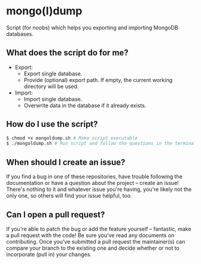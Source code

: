 # mongo(l)dump #
Script (for noobs) which helps you exporting and importing MongoDB databases.

## What does the script do for me? ##

* Export:
    * Export single database.
    * Provide (optional) export path. If empty, the current working directory will be used.
* Import:
    * Import single database.
    * Overwrite data in the database if it already exists.

## How do I use the script? ##
```sh
$ chmod +x mongoldump.sh # Make script executable
$ ./mongoldump.sh # Run script and follow the questions in the terminal
```

## When should I create an issue? ##

If you find a bug in one of these repositories, have trouble following the documentation or have a question about the project – create an issue! There's nothing to it and whatever issue you're having, you're likely not the only one, so others will find your issue helpful, too.

## Can I open a pull request? ##

If you're able to patch the bug or add the feature yourself – fantastic, make a pull request with the code! Be sure you've read any documents on contributing. Once you've submitted a pull request the maintainer(s) can compare your branch to the existing one and decide whether or not to incorporate (pull in) your changes.
